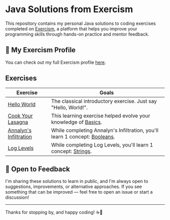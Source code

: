 # Java Solutions from Exercism

This repository contains my personal Java solutions to coding exercises completed on [Exercism](https://exercism.org/),
a platform that helps you improve your programming skills through hands-on practice and mentor feedback.

## 👤 My Exercism Profile

You can check out my full Exercism profile [here](https://exercism.org/profiles/Valmati).

## Exercises

| Exercise                                        | Goals                                                                                                                            |
|-------------------------------------------------|----------------------------------------------------------------------------------------------------------------------------------|
| [Hello World](hello-world/)                     | The classical introductory exercise. Just say "Hello, World!".                                                                   |
| [Cook Your Lasagna](lasagna/)                   | This learning exercise helped evolve your knowledge of [Basics](https://exercism.org/tracks/java/concepts/basics).               |
| [Annalyn's Infiltration](annalyns-infiltration) | While completing Annalyn's Infiltration, you'll learn 1 concept: [Booleans](https://exercism.org/tracks/java/concepts/booleans). |
| [Log Levels](log-levels)                        | While completing Log Levels, you'll learn 1 concept: [Strings](https://exercism.org/tracks/java/concepts/strings).               |

## 💬 Open to Feedback

I'm sharing these solutions to learn in public, and I'm always open to suggestions, improvements, or alternative
approaches. If you see something that can be improved — feel free to open an issue or start a discussion!

---

Thanks for stopping by, and happy coding! ☕🚀
